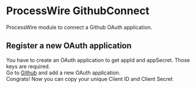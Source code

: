 # ProcessWire GithubConnect

ProcessWire module to connect a Github OAuth application.

## Register a new OAuth application

You have to create an OAuth application to get appId and appSecret. Those keys are required.  
Go to [Github](https://github.com/settings/applications/new) and add a new OAuth application.  
Congrats! Now you can copy your unique Client ID and Client Secret
